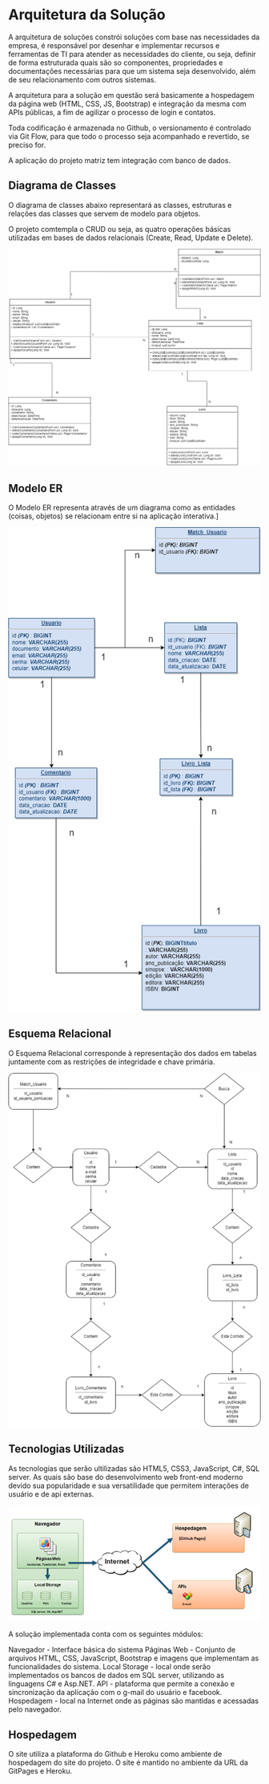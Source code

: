 # Arquitetura da Solução

A arquitetura de soluções constrói soluções com base nas necessidades da empresa, é responsável por desenhar e implementar recursos e ferramentas de TI para atender as necessidades do cliente, ou seja, definir de forma estruturada quais são so componentes, propriedades e documentações necessárias para que um sistema seja desenvolvido, além de seu relacionamento com outros sistemas.

A arquitetura para a solução em questão será basicamente a hospedagem da página web (HTML, CSS, JS, Bootstrap) e integração da mesma com APIs públicas, a fim de agilizar o processo de login e contatos.

Toda codificação é armazenada no Github, o versionamento é controlado via Git Flow, para que todo o processo seja acompanhado e revertido, se preciso for.

A aplicação do projeto matriz tem integração com banco de dados.

## Diagrama de Classes

O diagrama de classes abaixo representará as classes, estruturas e relações das classes que servem de modelo para objetos.

O projeto comtempla o CRUD ou seja, as quatro operações básicas utilizadas em bases de dados relacionais (Create, Read, Update e Delete).


![Exemplo de Diagrama de classes](https://github.com/ICEI-PUC-Minas-PMV-ADS/pmv-ads-2022-1-e2-proj-int-t5-grupo_3_tinder_literario/blob/main/docs/img/diagrama_classe.drawio.png)

## Modelo ER

O Modelo ER representa através de um diagrama como as entidades (coisas, objetos) se relacionam entre si na aplicação interativa.]

![Exemplo de Modelo ER](https://github.com/ICEI-PUC-Minas-PMV-ADS/pmv-ads-2022-1-e2-proj-int-t5-grupo_3_tinder_literario/blob/main/docs/img/Modelo-Esquema-Relacional%20(1).drawio.png)

## Esquema Relacional

O Esquema Relacional corresponde à representação dos dados em tabelas juntamente com as restrições de integridade e chave primária.
 
![Exemplo de Esquema Relacional](https://github.com/ICEI-PUC-Minas-PMV-ADS/pmv-ads-2022-1-e2-proj-int-t5-grupo_3_tinder_literario/blob/main/docs/img/fluxo_DER%202.drawio.png)

## Tecnologias Utilizadas

As tecnologias que serão ultilizadas são HTML5, CSS3, JavaScript, C#, SQL server. As quais são base do desenvolvimento web front-end moderno devido sua popularidade e sua versatilidade que permitem interações de usuário e de api externas.

![Diagrama de Componentes](https://github.com/ICEI-PUC-Minas-PMV-ADS/pmv-ads-2022-1-e2-proj-int-t5-grupo_3_tinder_literario/blob/main/docs/img/Diagrama%20de%20componentes.png)

A solução implementada conta com os seguintes módulos:

Navegador - Interface básica do sistema
Páginas Web - Conjunto de arquivos HTML, CSS, JavaScript, Bootstrap e imagens que implementam as funcionalidades do sistema.
Local Storage - local onde serão implementados os bancos de dados em SQL server, utilizando as linguagens C# e Asp.NET.
API - plataforma que permite a conexão e sincronização da aplicação com o g-mail do usuário e facebook.
Hospedagem - local na Internet onde as páginas são mantidas e acessadas pelo navegador.

## Hospedagem

O site utiliza a plataforma do Github e Heroku como ambiente de hospedagem do site do projeto. O site é mantido no ambiente da URL da GitPages e Heroku.


